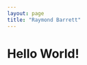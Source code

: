 ```yaml
---
layout: page
title: "Raymond Barrett"
---
```

<html>
  <head>
    <meta charset="utf-8">
    <title>page.title</title>
    <line rel="stylesheet" type="text/scss" href="css/style.css"
  </head>
  <body>
     <h1>Hello World!</h1>
  </body>
 </html>
